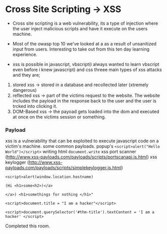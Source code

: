 # Cross Site Scripting -> XSS

- Cross site scripting is a web vulnerability, its a type of injection where the user inject malicious scripts and have it execute on the users machine.

- Most of the owasp top 10 we've looked at a as a result of unsanitized input from users. Interesting to take out from this ten day learning experience.

- xss is possible in javascript, vbscript(i always wanted to learn vbscript even before i knew javascript) and css
threee main types of xss attacks and they are;
1. stored xss -> stored in a database and recollected later (xtremely dangerous)
2. reflected xss -> part of the victims request to the website. The website includes the payload in the response back to the user and the user is trcked into clicking it.
3. DOM-Based xss -> the payoad gets loaded into the dom and executed at once on the victims session or something.

### Payload

xss is a vulnerability that can be exploited to execute javascript code on a victim's machine. some common payloads.
popup's `<script>alert("Hello World")</script>`
writing html `document.write`
xss port scanner (http://www.xss-payloads.com/payloads/scripts/portscanapi.js.html)
xss keylogger (http://www.xss-payloads.com/payloads/scripts/simplekeylogger.js.html)

`<script>alert(window.location.hostname)`

```
(Hi <h1>some<h2>)</a>

</a>) <h1>somethings for nothing </h1>"

<script>document.title = "I am a hacker"</script>

<script>document.querySelector('#thm-title').textContent = 'I am a hacker' </script>

```

Completed this room.


